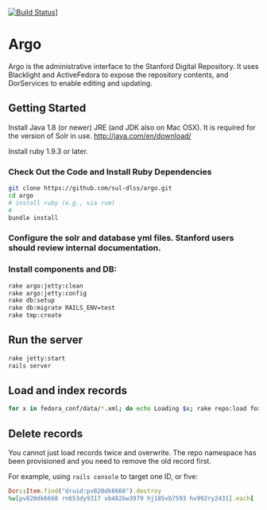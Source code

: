 [![Build Status](https://travis-ci.org/projectblacklight/blacklight.png?branch=master)](https://travis-ci.org/projectblacklight/blacklight)]

# Argo

Argo is the administrative interface to the Stanford Digital Repository. It uses Blacklight and ActiveFedora to expose the repository contents, and DorServices to enable editing and updating. 

## Getting Started

Install Java 1.8 (or newer) JRE (and JDK also on Mac OSX).  It is required for the version of Solr in use.
http://java.com/en/download/

Install ruby 1.9.3 or later.

### Check Out the Code and Install Ruby Dependencies
    
```bash
git clone https://github.com/sul-dlss/argo.git
cd argo
# install ruby (e.g., via rvm)
# 
bundle install
```
    
### Configure the solr and database yml files.  Stanford users should review internal documentation.

### Install components and DB:

```bash
rake argo:jetty:clean
rake argo:jetty:config
rake db:setup
rake db:migrate RAILS_ENV=test
rake tmp:create
```

## Run the server

```bash
rake jetty:start
rails server
```

## Load and index records

```bash
for x in fedora_conf/data/*.xml; do echo Loading $x; rake repo:load foxml=$x ; done
```

## Delete records

You cannot just load records twice and overwrite.  The repo namespace has been provisioned and you need to remove the old record first.

For example, using `rails console` to target one ID, or five:

```ruby
Dor::Item.find("druid:pv820dk6668").destroy
%w[pv820dk6668 rn653dy9317 xb482bw3979 hj185vb7593 hv992ry2431].each{ |pid| Dor::Item.find("druid:#{pid}").destroy }

```
